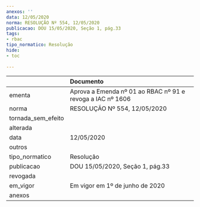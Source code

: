 ```yaml
---
anexos: ''
data: 12/05/2020
norma: RESOLUÇÃO Nº 554, 12/05/2020
publicacao: DOU 15/05/2020, Seção 1, pág.33
tags:
- rbac
tipo_normatico: Resolução
hide: 
- toc 
 
---
```


|                    | Documento                                                  |
|:-------------------|:-----------------------------------------------------------|
| ementa             | Aprova a Emenda nº 01 ao RBAC nº 91 e revoga a IAC nº 1606 |
| norma              | RESOLUÇÃO Nº 554, 12/05/2020                               |
| tornada_sem_efeito |                                                            |
| alterada           |                                                            |
| data               | 12/05/2020                                                 |
| outros             |                                                            |
| tipo_normatico     | Resolução                                                  |
| publicacao         | DOU 15/05/2020, Seção 1, pág.33                            |
| revogada           |                                                            |
| em_vigor           | Em vigor em 1º de junho de 2020                            |
| anexos             |                                                            |